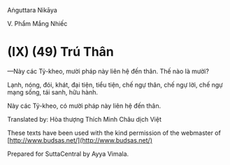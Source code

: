  

Aṅguttara Nikāya

V. Phẩm Mắng Nhiếc

# (IX) (49) Trú Thân

—Này các Tỷ-kheo, mười pháp này liên hệ đến thân. Thế nào là mười?

Lạnh, nóng, đói, khát, đại tiện, tiểu tiện, chế ngự thân, chế ngự lời, chế ngự mạng sống, tái sanh, hữu hành.

Này các Tỷ-kheo, có mười pháp này liên hệ đến thân.

Translated by: Hòa thượng Thích Minh Châu dịch Việt

These texts have been used with the kind permission of the webmaster of [http://www.budsas.net/](http://www.budsas.net/)

Prepared for SuttaCentral by Ayya Vimala.